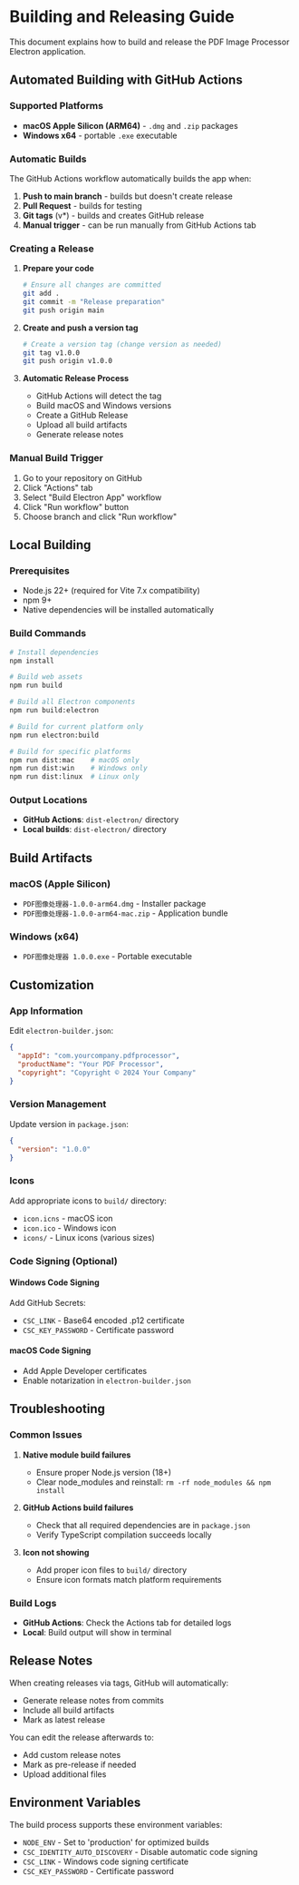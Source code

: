 # Building and Releasing Guide

This document explains how to build and release the PDF Image Processor Electron application.

## Automated Building with GitHub Actions

### Supported Platforms
- **macOS Apple Silicon (ARM64)** - `.dmg` and `.zip` packages
- **Windows x64** - portable `.exe` executable

### Automatic Builds
The GitHub Actions workflow automatically builds the app when:

1. **Push to main branch** - builds but doesn't create release
2. **Pull Request** - builds for testing
3. **Git tags** (v*) - builds and creates GitHub release
4. **Manual trigger** - can be run manually from GitHub Actions tab

### Creating a Release

1. **Prepare your code**
   ```bash
   # Ensure all changes are committed
   git add .
   git commit -m "Release preparation"
   git push origin main
   ```

2. **Create and push a version tag**
   ```bash
   # Create a version tag (change version as needed)
   git tag v1.0.0
   git push origin v1.0.0
   ```

3. **Automatic Release Process**
   - GitHub Actions will detect the tag
   - Build macOS and Windows versions
   - Create a GitHub Release
   - Upload all build artifacts
   - Generate release notes

### Manual Build Trigger

1. Go to your repository on GitHub
2. Click "Actions" tab
3. Select "Build Electron App" workflow
4. Click "Run workflow" button
5. Choose branch and click "Run workflow"

## Local Building

### Prerequisites
- Node.js 22+ (required for Vite 7.x compatibility)
- npm 9+
- Native dependencies will be installed automatically

### Build Commands

```bash
# Install dependencies
npm install

# Build web assets
npm run build

# Build all Electron components
npm run build:electron

# Build for current platform only
npm run electron:build

# Build for specific platforms
npm run dist:mac    # macOS only
npm run dist:win    # Windows only
npm run dist:linux  # Linux only
```

### Output Locations
- **GitHub Actions**: `dist-electron/` directory
- **Local builds**: `dist-electron/` directory

## Build Artifacts

### macOS (Apple Silicon)
- `PDF图像处理器-1.0.0-arm64.dmg` - Installer package
- `PDF图像处理器-1.0.0-arm64-mac.zip` - Application bundle

### Windows (x64)
- `PDF图像处理器 1.0.0.exe` - Portable executable

## Customization

### App Information
Edit `electron-builder.json`:
```json
{
  "appId": "com.yourcompany.pdfprocessor",
  "productName": "Your PDF Processor",
  "copyright": "Copyright © 2024 Your Company"
}
```

### Version Management
Update version in `package.json`:
```json
{
  "version": "1.0.0"
}
```

### Icons
Add appropriate icons to `build/` directory:
- `icon.icns` - macOS icon
- `icon.ico` - Windows icon
- `icons/` - Linux icons (various sizes)

### Code Signing (Optional)

#### Windows Code Signing
Add GitHub Secrets:
- `CSC_LINK` - Base64 encoded .p12 certificate
- `CSC_KEY_PASSWORD` - Certificate password

#### macOS Code Signing
- Add Apple Developer certificates
- Enable notarization in `electron-builder.json`

## Troubleshooting

### Common Issues

1. **Native module build failures**
   - Ensure proper Node.js version (18+)
   - Clear node_modules and reinstall: `rm -rf node_modules && npm install`

2. **GitHub Actions build failures**
   - Check that all required dependencies are in `package.json`
   - Verify TypeScript compilation succeeds locally

3. **Icon not showing**
   - Add proper icon files to `build/` directory
   - Ensure icon formats match platform requirements

### Build Logs
- **GitHub Actions**: Check the Actions tab for detailed logs
- **Local**: Build output will show in terminal

## Release Notes

When creating releases via tags, GitHub will automatically:
- Generate release notes from commits
- Include all build artifacts
- Mark as latest release

You can edit the release afterwards to:
- Add custom release notes
- Mark as pre-release if needed
- Upload additional files

## Environment Variables

The build process supports these environment variables:

- `NODE_ENV` - Set to 'production' for optimized builds
- `CSC_IDENTITY_AUTO_DISCOVERY` - Disable automatic code signing
- `CSC_LINK` - Windows code signing certificate
- `CSC_KEY_PASSWORD` - Certificate password
